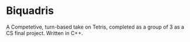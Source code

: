 # Biquadris

A Competetive, turn-based take on Tetris, completed as a group of 3 as a CS final project. Written in C++.
